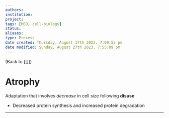 ```yaml
---
authors: 
institution: 
project: 
tags: [MED, cell-biology]
status: 
aliases: 
type: Process
date created: Thursday, August 17th 2023, 7:09:55 pm
date modified: Sunday, August 27th 2023, 7:55:09 pm
---
```


(Back to [[]])

# Atrophy

Adaptation that involves _decrease_ in cell size following **disuse**
- Decreased protein synthesis and increased protein degradation

---
